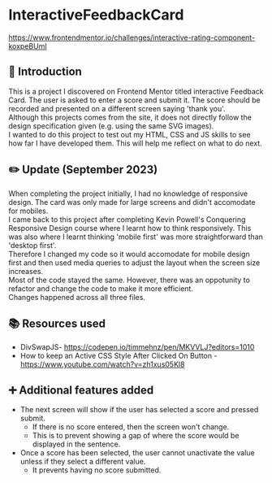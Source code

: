 # InteractiveFeedbackCard
https://www.frontendmentor.io/challenges/interactive-rating-component-koxpeBUmI  

## 🍼 Introduction
This is a project I discovered on Frontend Mentor titled interactive Feedback Card. 
The user is asked to enter a score and submit it. The score should be recorded and presented on a different screen saying 'thank you'.  
Although this projects comes from the site, it does not directly follow the design specification given (e.g. using the same SVG images).  
I wanted to do this project to test out my HTML, CSS and JS skills to see how far I have developed them. This will help me reflect on what to do next.  

## ✏️ Update (September 2023)
When completing the project initially, I had no knowledge of responsive design. The card was only made for large screens and didn't accomodate for mobiles.  
I came back to this project after completing Kevin Powell's Conquering Responsive Design course where I learnt how to think responsively. This was also where I learnt thinking 'mobile first' was more straightforward than 'desktop first'.   
Therefore I changed my code so it would accomodate for mobile design first and then used media queries to adjust the layout when the screen size increases.  
Most of the code stayed the same. However, there was an oppotunity to refactor and change the code to make it more efficient.  
Changes happened across all three files.

## 📚 Resources used  
- DivSwapJS- https://codepen.io/timmehnz/pen/MKVVLJ?editors=1010  
- How to keep an Active CSS Style After Clicked On Button - https://www.youtube.com/watch?v=zh1xus05Kl8  

## ➕ Additional features added
- The next screen will show if the user has selected a score and pressed submit.
  - If there is no score entered, then the screen won't change.
  - This is to prevent showing a gap of where the score would be displayed in the sentence.
- Once a score has been selected, the user cannot unactivate the value unless if they select a different value.  
  - It prevents having no score submitted.
